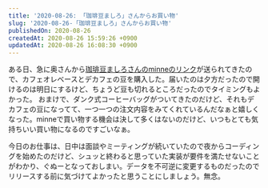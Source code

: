 ```yaml
---
title: '2020-08-26: 「珈琲豆ましろ」さんからお買い物'
slug: '2020-08-26-「珈琲豆ましろ」さんからお買い物'
publishedOn: 2020-08-26
createdAt: 2020-08-26 15:59:26 +0900
updatedAt: 2020-08-26 16:08:30 +0900
---
```

ある日、急に奥さんから[珈琲豆ましろさんのminneのリンク](https://minne.com/@gakugei78/profile)が送られてきたので、カフェオレベースとデカフェの豆を購入した。届いたのは夕方だったので開けるのは明日にするけど、ちょうど豆も切れるところだったのでタイミングもよかった。
おまけで、ダンク式コーヒーバッグがついてきたのだけど、それもデカフェの豆になってて、一つ一つの注文内容をみてくれているんだなぁと嬉しくなった。minneで買い物する機会は決して多くはないのだけど、いつもとても気持ちいい買い物になるのですごいなぁ。

今日のお仕事は、日中は面談やミーティングが続いていたので夜からコーディングを始めたのだけど、シュッと終わると思っていた実装が要件を満たせないことがわかり、ぐぬーとなっておしまい。データを不可逆に変更するものだったのでリリースする前に気づけてよかったと思うことにしましょう。無念。
